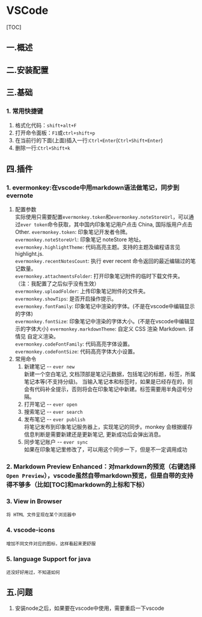 # VSCode
[TOC]
## 一.概述
## 二.安装配置
## 三.基础
### 1. 常用快捷键
1. 格式化代码：`shift+alt+F`
2. 打开命令面板：`F1`或`ctrl+shift+p`
3. 在当前行的下面(上面)插入一行:`Ctrl+Enter`(`Ctrl+Shift+Enter`)
3. 删除一行:`Ctrl+Shift+k`
## 四.插件
### 1. evermonkey:在vscode中用markdown语法做笔记，同步到evernote
1. 配置参数  
    实际使用只需要配置`evermonkey.token`和`evermonkey.noteStoreUrl`，可以通过`ever token`命令获取，其中国内印象笔记用户点击 China, 国际版用户点击 Other.
    `evermonkey.token`: 印象笔记开发者令牌。  
    `evermonkey.noteStoreUrl`: 印象笔记 noteStore 地址。  
    `evermonkey.highlightTheme`: 代码高亮主题。支持的主题及编程语言见 highlight.js.  
    `evermonkey.recentNotesCount`: 执行 ever recent 命令返回的最近编辑过的笔记数量。  
    `evermonkey.attachmentsFolder`: 打开印象笔记附件的临时下载文件夹。（注：我配置了之后似乎没有生效）  
    `evermonkey.uploadFolder`: 上传印象笔记附件的文件夹。  
    `evermonkey.showTips`: 是否开启操作提示。  
    `evermonkey.fontFamily`: 印象笔记中渲染的字体。(不是在vscode中编辑显示的字体)  
    `evermonkey.fontSize`: 印象笔记中渲染的字体大小。(不是在vscode中编辑显示的字体大小)
    `evermonkey.markdownTheme`: 自定义 CSS 渲染 Markdown. 详情见 自定义渲染。  
    `evermonkey.codeFontFamily`: 代码高亮字体设置。  
    `evermonkey.codeFontSize`: 代码高亮字体大小设置。  
2. 常用命令
    1. 新建笔记 -- `ever new`  
    新建一个空白笔记, 文档顶部是笔记元数据，包括笔记的标题，标签，所属笔记本等(不支持分级)。 当输入笔记本和标签时，如果是已经存在的，则会有代码补全提示，否则将会在印象笔记中新建。标签需要用半角逗号分隔。
    2. 打开笔记 -- `ever open`
    3. 搜索笔记 -- `ever search`
    4. 发布笔记 -- `ever publish`  
    将笔记发布到印象笔记服务器上，实现笔记的同步。monkey 会根据缓存信息判断是需要新建还是更新笔记, 更新成功后会弹出消息。
    5. 同步笔记账户 -- `ever sync`  
    如果在印象笔记里修改了，可以用这个同步一下，但是不一定调用成功
### 2. Markdown Preview Enhanced：对markdown的预览（右键选择`Open Preview`），vscode虽然自带markdown预览，但是自带的支持得不够多（比如[TOC]和markdown的上标和下标）
### 3. View in Browser
    将 HTML 文件呈现在某个浏览器中
### 4. vscode-icons
    增加不同文件对应的图标，这样看起来更舒服
### 5. language Support for java
    还没好好用过，不知道如何
## 五.问题
1. 安装node之后，如果要在vscode中使用，需要重启一下vscode
